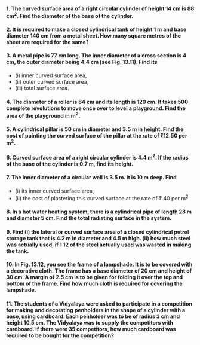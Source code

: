 
#### 1. The curved surface area of a right circular cylinder of height 14 cm is 88 cm<sup>2</sup>. Find the diameter of the base of the cylinder.
#### 2. It is required to make a closed cylindrical tank of height 1 m and base diameter 140 cm from a metal sheet. How many square metres of the sheet are required for the same?
#### 3. A metal pipe is 77 cm long. The inner diameter of a cross section is 4 cm, the outer diameter being 4.4 cm (see Fig. 13.11). Find its 
* (i) inner curved surface area, 
* (ii) outer curved surface area, 
* (iii) total surface area.
#### 4. The diameter of a roller is 84 cm and its length is 120 cm. It takes 500 complete revolutions to move once over to level a playground. Find the area of the playground in m<sup>2</sup>.
#### 5. A cylindrical pillar is 50 cm in diameter and 3.5 m in height. Find the cost of painting the curved surface of the pillar at the rate of ₹12.50 per m<sup>2</sup>.
#### 6. Curved surface area of a right circular cylinder is 4.4 m<sup>2</sup>. If the radius of the base of the cylinder is 0.7 m, find its height.
#### 7. The inner diameter of a circular well is 3.5 m. It is 10 m deep. Find 
* (i) its inner curved surface area, 
* (ii) the cost of plastering this curved surface at the rate of ₹ 40 per m<sup>2</sup>.
#### 8. In a hot water heating system, there is a cylindrical pipe of length 28 m and diameter 5 cm. Find the total radiating surface in the system.
#### 9. Find (i) the lateral or curved surface area of a closed cylindrical petrol storage tank that is 4.2 m in diameter and 4.5 m high. (ii) how much steel was actually used, if 1 12 of the steel actually used was wasted in making the tank.
#### 10. In Fig. 13.12, you see the frame of a lampshade. It is to be covered with a decorative cloth. The frame has a base diameter of 20 cm and height of 30 cm. A margin of 2.5 cm is to be given for folding it over the top and bottom of the frame. Find how much cloth is required for covering the lampshade.
#### 11. The students of a Vidyalaya were asked to participate in a competition for making and decorating penholders in the shape of a cylinder with a base, using cardboard. Each penholder was to be of radius 3 cm and height 10.5 cm. The Vidyalaya was to supply the competitors with cardboard. If there were 35 competitors, how much cardboard was required to be bought for the competition?
